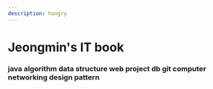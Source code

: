 ```yaml
---
description: hungry
---
```


# Jeongmin's IT book

### java algorithm data structure web project db git computer networking design pattern

